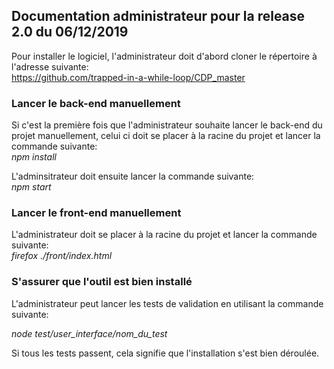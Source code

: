 Documentation administrateur pour la release 2.0 du 06/12/2019
--------------------------------------------------------------

Pour installer le logiciel, l'administrateur doit d'abord cloner le
répertoire à l'adresse suivante:</br>
https://github.com/trapped-in-a-while-loop/CDP_master

<h3>Lancer le back-end manuellement</h3>

Si c'est la première fois que l'administrateur souhaite lancer le back-end
du projet manuellement, celui ci doit se placer à la racine du projet et lancer la
commande suivante:</br>
*npm install*

L'adminsitrateur doit ensuite lancer la commande suivante:</br>
*npm start*

<h3>Lancer le front-end manuellement</h3>

L'administrateur doit se placer à la racine du projet et lancer la
commande suivante:</br>
*firefox ./front/index.html*

<h3>S'assurer que l'outil est bien installé</h3>

L'administrateur peut lancer les tests de validation 
en utilisant la commande suivante:</br>

*node test/user_interface/nom_du_test*


Si tous les tests passent, cela signifie que l'installation s'est bien déroulée.
